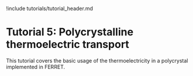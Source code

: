 !include tutorials/tutorial_header.md

# Tutorial 5: Polycrystalline thermoelectric transport

This tutorial covers the basic usage of the thermoelectricity in a polycrystal implemented in FERRET. 
